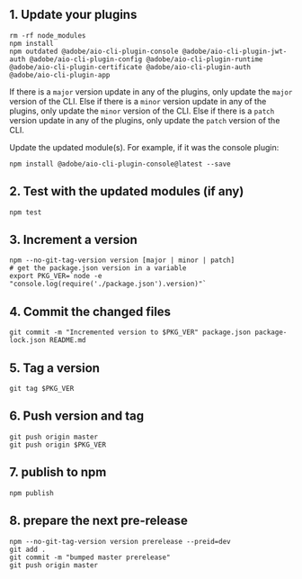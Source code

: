 ## 1. Update your plugins

```
rm -rf node_modules
npm install
npm outdated @adobe/aio-cli-plugin-console @adobe/aio-cli-plugin-jwt-auth @adobe/aio-cli-plugin-config @adobe/aio-cli-plugin-runtime @adobe/aio-cli-plugin-certificate @adobe/aio-cli-plugin-auth @adobe/aio-cli-plugin-app
``` 

If there is a `major` version update in any of the plugins, only update the `major` version of the CLI.
Else if there is a `minor` version update in any of the plugins, only update the `minor` version of the CLI.
Else if there is a `patch` version update in any of the plugins, only update the `patch` version of the CLI.

Update the updated module(s). For example, if it was the console plugin:
```
npm install @adobe/aio-cli-plugin-console@latest --save
```

## 2. Test with the updated modules (if any)

```
npm test
```

## 3. Increment a version

```
npm --no-git-tag-version version [major | minor | patch]
# get the package.json version in a variable
export PKG_VER=`node -e "console.log(require('./package.json').version)"`
```
## 4. Commit the changed files
```
git commit -m "Incremented version to $PKG_VER" package.json package-lock.json README.md
```

## 5. Tag a version

```
git tag $PKG_VER
```

## 6. Push version and tag

```
git push origin master
git push origin $PKG_VER
```

## 7. publish to npm

```
npm publish
```

## 8. prepare the next pre-release

```
npm --no-git-tag-version version prerelease --preid=dev
git add . 
git commit -m "bumped master prerelease"
git push origin master
```

